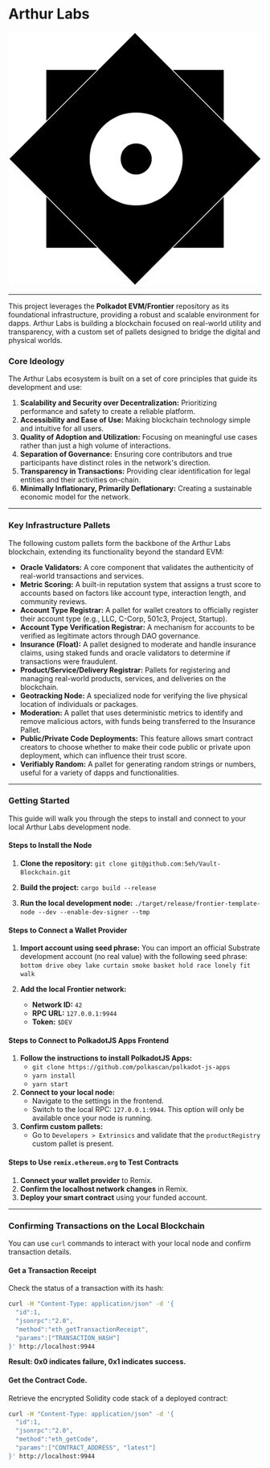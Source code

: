 # Arthur Labs

<p align="center">
  <img src="Logo.png" alt="Arthur Labs Logo">
</p>

---

This project leverages the **Polkadot EVM/Frontier** repository as its foundational infrastructure, providing a robust and scalable environment for dapps. Arthur Labs is building a blockchain focused on real-world utility and transparency, with a custom set of pallets designed to bridge the digital and physical worlds.

### Core Ideology

The Arthur Labs ecosystem is built on a set of core principles that guide its development and use:

1.  **Scalability and Security over Decentralization:** Prioritizing performance and safety to create a reliable platform.
2.  **Accessibility and Ease of Use:** Making blockchain technology simple and intuitive for all users.
3.  **Quality of Adoption and Utilization:** Focusing on meaningful use cases rather than just a high volume of interactions.
4.  **Separation of Governance:** Ensuring core contributors and true participants have distinct roles in the network's direction.
5.  **Transparency in Transactions:** Providing clear identification for legal entities and their activities on-chain.
6.  **Minimally Inflationary, Primarily Deflationary:** Creating a sustainable economic model for the network.

---

### Key Infrastructure Pallets

The following custom pallets form the backbone of the Arthur Labs blockchain, extending its functionality beyond the standard EVM:

* **Oracle Validators:** A core component that validates the authenticity of real-world transactions and services.
* **Metric Scoring:** A built-in reputation system that assigns a trust score to accounts based on factors like account type, interaction length, and community reviews.
* **Account Type Registrar:** A pallet for wallet creators to officially register their account type (e.g., LLC, C-Corp, 501c3, Project, Startup).
* **Account Type Verification Registrar:** A mechanism for accounts to be verified as legitimate actors through DAO governance.
* **Insurance (Float):** A pallet designed to moderate and handle insurance claims, using staked funds and oracle validators to determine if transactions were fraudulent.
* **Product/Service/Delivery Registrar:** Pallets for registering and managing real-world products, services, and deliveries on the blockchain.
* **Geotracking Node:** A specialized node for verifying the live physical location of individuals or packages.
* **Moderation:** A pallet that uses deterministic metrics to identify and remove malicious actors, with funds being transferred to the Insurance Pallet.
* **Public/Private Code Deployments:** This feature allows smart contract creators to choose whether to make their code public or private upon deployment, which can influence their trust score.
* **Verifiably Random:** A pallet for generating random strings or numbers, useful for a variety of dapps and functionalities.

---

### Getting Started

This guide will walk you through the steps to install and connect to your local Arthur Labs development node.

#### Steps to Install the Node

1.  **Clone the repository:**
    `git clone git@github.com:5eh/Vault-Blockchain.git`

2.  **Build the project:**
    `cargo build --release`

3.  **Run the local development node:**
    `./target/release/frontier-template-node --dev --enable-dev-signer --tmp`

#### Steps to Connect a Wallet Provider

1.  **Import account using seed phrase:**
    You can import an official Substrate development account (no real value) with the following seed phrase:
    `bottom drive obey lake curtain smoke basket hold race lonely fit walk`

2.  **Add the local Frontier network:**
    * **Network ID:** `42`
    * **RPC URL:** `127.0.0.1:9944`
    * **Token:** `$DEV`

#### Steps to Connect to PolkadotJS Apps Frontend

1.  **Follow the instructions to install PolkadotJS Apps:**
    * `git clone https://github.com/polkascan/polkadot-js-apps`
    * `yarn install`
    * `yarn start`
2.  **Connect to your local node:**
    * Navigate to the settings in the frontend.
    * Switch to the local RPC: `127.0.0.1:9944`. This option will only be available once your node is running.
3.  **Confirm custom pallets:**
    * Go to `Developers > Extrinsics` and validate that the `productRegistry` custom pallet is present.

#### Steps to Use `remix.ethereum.org` to Test Contracts

1.  **Connect your wallet provider** to Remix.
2.  **Confirm the localhost network changes** in Remix.
3.  **Deploy your smart contract** using your funded account.

---

### Confirming Transactions on the Local Blockchain

You can use `curl` commands to interact with your local node and confirm transaction details.

#### Get a Transaction Receipt

Check the status of a transaction with its hash:
```bash
curl -H "Content-Type: application/json" -d '{
  "id":1,
  "jsonrpc":"2.0",
  "method":"eth_getTransactionReceipt",
  "params":["TRANSACTION_HASH"]
}' http://localhost:9944
```
**Result: 0x0 indicates failure, 0x1 indicates success.**
#### Get the Contract Code.

Retrieve the encrypted Solidity code stack of a deployed contract:

```bash
curl -H "Content-Type: application/json" -d '{
  "id":1,
  "jsonrpc":"2.0",
  "method":"eth_getCode",
  "params":["CONTRACT_ADDRESS", "latest"]
}' http://localhost:9944
```

